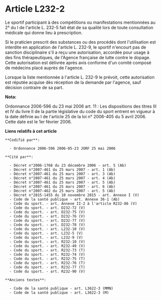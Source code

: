 # Article L232-2

Le sportif participant à des compétitions ou manifestations mentionnées au 2° du I de l'article L. 232-5 fait état de sa
qualité lors de toute consultation médicale qui donne lieu à prescription. 

Si le praticien prescrit des substances ou des procédés dont l'utilisation est interdite en application de l'article L.
232-9, le sportif n'encourt pas de sanction disciplinaire s'il a reçu une autorisation, accordée pour usage à des fins
thérapeutiques, de l'Agence française de lutte contre le dopage. Cette autorisation est délivrée après avis conforme d'un
comité composé de médecins placé auprès de l'agence. 

Lorsque la liste mentionnée à l'article L. 232-9 le prévoit, cette autorisation est réputée acquise dès réception de la
demande par l'agence, sauf décision contraire de sa part.

**Nota:**

Ordonnance 2006-596 du 23 mai 2006 art. 11 : Les dispositions des titres III et IV du livre II de la partie législative du
code du sport entrent en vigueur à la date définie au I de l'article 25 de la loi n° 2006-405 du 5 avril 2006. Cette date est
le 1er février 2006.

**Liens relatifs à cet article**

	**Codifié par**:

	  - Ordonnance 2006-596 2006-05-23 JORF 25 mai 2006

	**Cité par**:

	  - Décret n°2006-1768 du 23 décembre 2006 - art. 5 (Ab)
	  - Décret n°2007-461 du 25 mars 2007 - art. 1 (Ab)
	  - Décret n°2007-461 du 25 mars 2007 - art. 3 (Ab)
	  - Décret n°2007-461 du 25 mars 2007 - art. 4 (Ab)
	  - Décret n°2007-461 du 25 mars 2007 - art. 5 (Ab)
	  - Décret n°2007-461 du 25 mars 2007 - art. 6 (Ab)
	  - Décret n°2007-462 du 25 mars 2007 - art. 5 (Ab)
	  - Décret n°2015-1455 du 10 novembre 2015 - art. Annexe I (V)
	  - Code de la santé publique - art. Annexe 36-1 (Ab)
	  - Code du sport. - art. Annexe II-2 à l'article R232-86 (V)
	  - Code du sport. - art. D232-72 (V)
	  - Code du sport. - art. D232-75 (V)
	  - Code du sport. - art. D232-76 (V)
	  - Code du sport. - art. D232-77 (V)
	  - Code du sport. - art. D232-78 (V)
	  - Code du sport. - art. L232-10 (V)
	  - Code du sport. - art. L232-5 (V)
	  - Code du sport. - art. L232-9 (V)
	  - Code du sport. - art. R232-10 (V)
	  - Code du sport. - art. R232-49 (V)
	  - Code du sport. - art. R232-73 (T)
	  - Code du sport. - art. R232-74 (V)
	  - Code du sport. - art. R232-75 (T)
	  - Code du sport. - art. R232-76 (T)
	  - Code du sport. - art. R232-77 (T)
	  - Code du sport. - art. R232-90 (V)

	**Anciens textes**:

	  - Code de la santé publique - art. L3622-3 (MMN)
	  - Code de la santé publique - art. L3622-3 (M)

